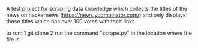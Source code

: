 A test project for scraping data knowledge which collects the titles of the news on hackernews (https://news.ycombinator.com/) and only displays those titles which has over 100 votes with their links

to run:
1 git clone
2 run the command "scrape.py" in the location where the file is